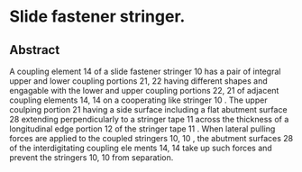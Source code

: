 # Slide fastener stringer.

## Abstract
A coupling element 14 of a slide fastener stringer 10 has a pair of integral upper and lower coupling portions 21, 22 having different shapes and engagable with the lower and upper coupling portions 22, 21 of adjacent coupling elements 14, 14 on a cooperating like stringer 10 . The upper coulping portion 21 having a side surface including a flat abutment surface 28 extending perpendicularly to a stringer tape 11 across the thickness of a longitudinal edge portion 12 of the stringer tape 11 . When lateral pulling forces are applied to the coupled stringers 10, 10 , the abutment surfaces 28 of the interdigitating coupling ele ments 14, 14 take up such forces and prevent the stringers 10, 10 from separation.